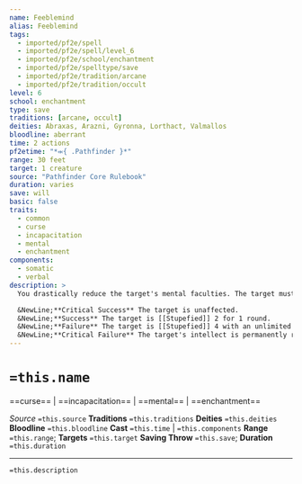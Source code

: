 ```yaml
---
name: Feeblemind
alias: Feeblemind
tags:
  - imported/pf2e/spell
  - imported/pf2e/spell/level_6
  - imported/pf2e/school/enchantment
  - imported/pf2e/spelltype/save
  - imported/pf2e/tradition/arcane
  - imported/pf2e/tradition/occult
level: 6
school: enchantment
type: save
traditions: [arcane, occult]
deities: Abraxas, Arazni, Gyronna, Lorthact, Valmallos
bloodline: aberrant
time: 2 actions
pf2etime: "*⬺{ .Pathfinder }*"
range: 30 feet
target: 1 creature
source: "Pathfinder Core Rulebook"
duration: varies
save: will
basic: false
traits:
  - common
  - curse
  - incapacitation
  - mental
  - enchantment
components:
  - somatic
  - verbal
description: >
  You drastically reduce the target's mental faculties. The target must attempt a Will save. The effects of this curse can be removed only through remove curse or another effect that targets curses.

  &NewLine;**Critical Success** The target is unaffected.
  &NewLine;**Success** The target is [[Stupefied]] 2 for 1 round.
  &NewLine;**Failure** The target is [[Stupefied]] 4 with an unlimited duration.
  &NewLine;**Critical Failure** The target's intellect is permanently reduced below that of an animal, and it treats its Charisma, Intelligence, and Wisdom modifiers as -5. It loses all class abilities that require mental faculties, including all spellcasting. If the target is a PC, they become an NPC under the GM's control.
---
```

# `=this.name`
==curse== | ==incapacitation== | ==mental== | ==enchantment==

*Source* `=this.source`
**Traditions** `=this.traditions`
**Deities** `=this.deities`
**Bloodline** `=this.bloodline`
**Cast** `=this.time` | `=this.components`
**Range** `=this.range`; **Targets** `=this.target`
**Saving Throw** `=this.save`; **Duration** `=this.duration`

***
`=this.description`